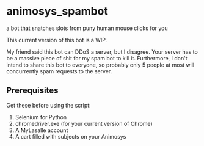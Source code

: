 # animosys_spambot
a bot that snatches slots from puny human mouse clicks for you

This current version of this bot is a WIP.

My friend said this bot can DDoS a server, but I disagree. Your server has to be a massive piece of shit for my spam bot to kill it. Furthermore, I don't intend to share this bot to everyone, so probably only 5 people at most will concurrently spam requests to the server.

## Prerequisites
Get these before using the script:

1. Selenium for Python
2. chromedriver.exe (for your current version of Chrome)
3. A MyLasalle account
4. A cart filled with subjects on your Animosys
